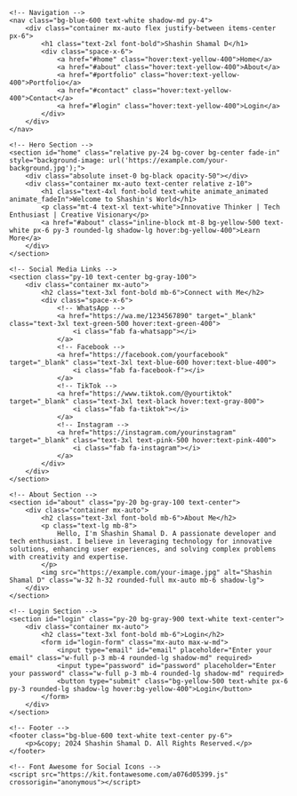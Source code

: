 <!DOCTYPE html>
<html lang="en">
<head>
    <meta charset="UTF-8">
    <meta name="viewport" content="width=device-width, initial-scale=1.0">
    <title>Shashin Shamal D | Personal Brand</title>
    <link href="https://cdn.jsdelivr.net/npm/tailwindcss@2.1.2/dist/tailwind.min.css" rel="stylesheet">
    <link rel="stylesheet" href="https://cdnjs.cloudflare.com/ajax/libs/animate.css/4.1.1/animate.min.css">
</head>
<body class="bg-gray-50 text-gray-900 font-sans">

    <!-- Navigation -->
    <nav class="bg-blue-600 text-white shadow-md py-4">
        <div class="container mx-auto flex justify-between items-center px-6">
            <h1 class="text-2xl font-bold">Shashin Shamal D</h1>
            <div class="space-x-6">
                <a href="#home" class="hover:text-yellow-400">Home</a>
                <a href="#about" class="hover:text-yellow-400">About</a>
                <a href="#portfolio" class="hover:text-yellow-400">Portfolio</a>
                <a href="#contact" class="hover:text-yellow-400">Contact</a>
                <a href="#login" class="hover:text-yellow-400">Login</a>
            </div>
        </div>
    </nav>

    <!-- Hero Section -->
    <section id="home" class="relative py-24 bg-cover bg-center fade-in" style="background-image: url('https://example.com/your-background.jpg');">
        <div class="absolute inset-0 bg-black opacity-50"></div>
        <div class="container mx-auto text-center relative z-10">
            <h1 class="text-4xl font-bold text-white animate_animated animate_fadeIn">Welcome to Shashin's World</h1>
            <p class="mt-4 text-xl text-white">Innovative Thinker | Tech Enthusiast | Creative Visionary</p>
            <a href="#about" class="inline-block mt-8 bg-yellow-500 text-white px-6 py-3 rounded-lg shadow-lg hover:bg-yellow-400">Learn More</a>
        </div>
    </section>

    <!-- Social Media Links -->
    <section class="py-10 text-center bg-gray-100">
        <div class="container mx-auto">
            <h2 class="text-3xl font-bold mb-6">Connect with Me</h2>
            <div class="space-x-6">
                <!-- WhatsApp -->
                <a href="https://wa.me/1234567890" target="_blank" class="text-3xl text-green-500 hover:text-green-400">
                    <i class="fab fa-whatsapp"></i>
                </a>
                <!-- Facebook -->
                <a href="https://facebook.com/yourfacebook" target="_blank" class="text-3xl text-blue-600 hover:text-blue-400">
                    <i class="fab fa-facebook-f"></i>
                </a>
                <!-- TikTok -->
                <a href="https://www.tiktok.com/@yourtiktok" target="_blank" class="text-3xl text-black hover:text-gray-800">
                    <i class="fab fa-tiktok"></i>
                </a>
                <!-- Instagram -->
                <a href="https://instagram.com/yourinstagram" target="_blank" class="text-3xl text-pink-500 hover:text-pink-400">
                    <i class="fab fa-instagram"></i>
                </a>
            </div>
        </div>
    </section>

    <!-- About Section -->
    <section id="about" class="py-20 bg-gray-100 text-center">
        <div class="container mx-auto">
            <h2 class="text-3xl font-bold mb-6">About Me</h2>
            <p class="text-lg mb-8">
                Hello, I'm Shashin Shamal D. A passionate developer and tech enthusiast. I believe in leveraging technology for innovative solutions, enhancing user experiences, and solving complex problems with creativity and expertise.
            </p>
            <img src="https://example.com/your-image.jpg" alt="Shashin Shamal D" class="w-32 h-32 rounded-full mx-auto mb-6 shadow-lg">
        </div>
    </section>

    <!-- Login Section -->
    <section id="login" class="py-20 bg-gray-900 text-white text-center">
        <div class="container mx-auto">
            <h2 class="text-3xl font-bold mb-6">Login</h2>
            <form id="login-form" class="mx-auto max-w-md">
                <input type="email" id="email" placeholder="Enter your email" class="w-full p-3 mb-4 rounded-lg shadow-md" required>
                <input type="password" id="password" placeholder="Enter your password" class="w-full p-3 mb-4 rounded-lg shadow-md" required>
                <button type="submit" class="bg-yellow-500 text-white px-6 py-3 rounded-lg shadow-lg hover:bg-yellow-400">Login</button>
            </form>
        </div>
    </section>

    <!-- Footer -->
    <footer class="bg-blue-600 text-white text-center py-6">
        <p>&copy; 2024 Shashin Shamal D. All Rights Reserved.</p>
    </footer>

    <!-- Font Awesome for Social Icons -->
    <script src="https://kit.fontawesome.com/a076d05399.js" crossorigin="anonymous"></script>
</body>
</html>

